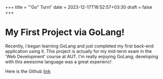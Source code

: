 +++
title = '"Go" Turn!'
date = 2023-12-17T16:52:57+03:30
draft = false
+++

# My First Project via GoLang!

Recently, I began learning GoLang and just completed my first back-end application using it. This project is actually for my mid-term exam in the 'Web Development' course at AUT. I'm really enjoying GoLang; developing with this awesome language was a great experienc!

Here is the Github [<u>link</u>](https://github.com/blue-farid/WebMidExam)
